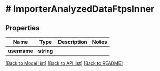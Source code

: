 # # ImporterAnalyzedDataFtpsInner

## Properties

Name | Type | Description | Notes
------------ | ------------- | ------------- | -------------
**username** | **string** |  |

[[Back to Model list]](../../README.md#models) [[Back to API list]](../../README.md#endpoints) [[Back to README]](../../README.md)

